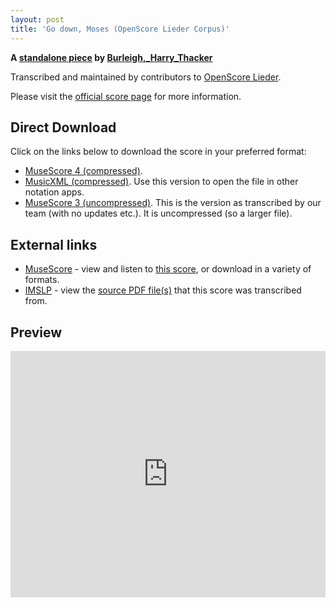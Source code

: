 ```yaml
---
layout: post
title: 'Go down, Moses (OpenScore Lieder Corpus)'
---
```


__A [standalone piece](https://fourscoreandmore.org/openscore/lieder/Burleigh%2C_Harry_Thacker/_/) by [Burleigh,_Harry_Thacker](https://fourscoreandmore.org/openscore/lieder/Burleigh%2C_Harry_Thacker)__

Transcribed and maintained by contributors to [OpenScore Lieder].

Please visit the [official score page] for more information.

[official score page]: https://musescore.com/openscore-lieder-corpus/scores/6351349
[OpenScore Lieder]: https://musescore.com/openscore-lieder-corpus

## Direct Download

Click on the links below to download the score in your preferred format:
- [MuseScore 4 (compressed)](https://fourscoreandmore.org/openscore/lieder/Burleigh%2C_Harry_Thacker/_/Go_down%2C_Moses.mscz).
- [MusicXML (compressed)](https://fourscoreandmore.org/openscore/lieder/Burleigh%2C_Harry_Thacker/_/Go_down%2C_Moses.mxl). Use this version to open the file in other notation apps.
- [MuseScore 3 (uncompressed)](https://raw.githubusercontent.com/OpenScore/Lieder/refs/heads/main/scores/Burleigh%2C_Harry_Thacker/_/Go_down%2C_Moses/lc6351349.mscx). This is the version as transcribed by our team (with no updates etc.). It is uncompressed (so a larger file).

## External links

- [MuseScore] - view and listen to [this score][MuseScore], or download in a variety of formats.
- [IMSLP] - view the [source PDF file(s)][IMSLP] that this score was transcribed from.

[MuseScore]: https://musescore.com/score/6351349
[IMSLP]: https://imslp.org/wiki/Special:ReverseLookup/282760

## Preview

<iframe width="100%" height="394" src="https://musescore.com/openscore-lieder-corpus/scores/6351349/embed" frameborder="0" allowfullscreen allow="autoplay; fullscreen"></iframe>

